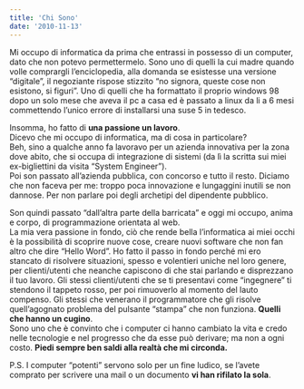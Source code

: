 ```yaml
---
title: 'Chi Sono'
date: '2010-11-13'
---
```



Mi occupo di informatica da prima che entrassi in possesso di un computer, dato che non potevo permettermelo. Sono uno di quelli la cui madre quando volle comprargli l’enciclopedia, alla domanda se esistesse una versione “digitale”, il negoziante rispose stizzito “no signora, queste cose non esistono, si figuri”. Uno di quelli che ha formattato il proprio windows 98 dopo un solo mese che aveva il pc a casa ed è passato a linux da li a 6 mesi commettendo l’unico errore di installarsi una suse 5 in tedesco.

Insomma, ho fatto di **una passione un lavoro**.  
Dicevo che mi occupo di informatica, ma di cosa in particolare?  
Beh, sino a qualche anno fa lavoravo per un azienda innovativa per la zona dove abito, che si occupa di integrazione di sistemi (da lì la scritta sui miei ex-bigliettini da visita “System Engineer”).  
Poi son passato all’azienda pubblica, con concorso e tutto il resto. Diciamo che non faceva per me: troppo poca innovazione e lungaggini inutili se non dannose. Per non parlare poi degli archetipi del dipendente pubblico.

Son quindi passato “dall’altra parte della barricata” e oggi  mi occupo, anima e corpo,  di programmazione orientata al web.  
La mia vera passione in fondo, ciò che rende bella l’informatica ai miei occhi è la possibilità di scoprire nuove cose, creare nuovi software che non fan altro che dire “Hello Word”. Ho fatto il passo in fondo perché mi ero stancato di risolvere situazioni, spesso e volentieri uniche nel loro genere, per clienti/utenti che neanche capiscono di che stai parlando e disprezzano il tuo lavoro. Gli stessi clienti/utenti che se ti presentavi come “ingegnere” ti stendono il tappeto rosso, per poi rimuoverlo al momento del lauto compenso. Gli stessi che venerano il programmatore che gli risolve quell’agognato problema del pulsante “stampa” che non funziona. **Quelli che hanno un cugino**.  
Sono uno che è convinto che i computer ci hanno cambiato la vita e credo nelle tecnologie e nel progresso che da esse può derivare; ma non a ogni costo. **Piedi sempre ben saldi alla realtà che mi circonda.**

P.S. I computer “potenti” servono solo per un fine ludico, se l’avete comprato per scrivere una mail o un documento **vi han rifilato la sola**.


